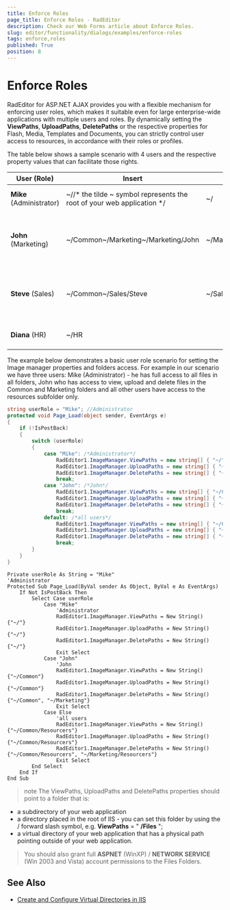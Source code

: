 ```yaml
---
title: Enforce Roles
page_title: Enforce Roles - RadEditor
description: Check our Web Forms article about Enforce Roles.
slug: editor/functionality/dialogs/examples/enforce-roles
tags: enforce,roles
published: True
position: 8
---
```


# Enforce Roles

RadEditor for ASP.NET AJAX provides you with a flexible mechanism for enforcing user roles, which makes it suitable even for large enterprise-wide applications with multiple users and roles. By dynamically setting the **ViewPaths**, **UploadPaths**, **DeletePaths** or the respective properties for Flash, Media, Templates and Documents, you can strictly control user access to resources, in accordance with their roles or profiles.

The table below shows a sample scenario with 4 users and the respective property values that can facilitate those rights.

|  **User** (Role) |  **Insert**  |  **Delete**  |  **Upload**  |  **Properties**  |
| ------ | ------ | ------ | ------ | ------ |
| **Mike** (Administrator)|~//* the tilde ~ symbol represents the root of your web application */|~/|~/| **ViewPaths** ="~/" **DeletePaths** ="~/" **UploadPaths** ="~/"|
| **John** (Marketing)|~/Common~/Marketing~/Marketing/John|~/Marketing/John|~/Marketing~/Marketing/John| **ViewPaths** ="~/Common,~/Marketing" **DeletePaths** ="~/Marketing/John" **UploadPaths** ="~/Marketing"|
| **Steve** (Sales)|~/Common~/Sales/Steve|~/Sales/Steve|~/Sales/Steve| **ViewPaths** ="~/Common,~/Sales/Steve" **DeletePaths** ="~/Sales/Steve" **UploadPaths** ="~/Sales/Steve"|
| **Diana** (HR)|~/HR||| **ViewPaths** ="~/HR" **DeletePaths** ="" **UploadPaths** =""|

The example below demonstrates a basic user role scenario for setting the Image manager properties and folders access. For example in our scenario we have three users: Mike (Administrator) - he has full access to all files in all folders, John who has access to view, upload and delete files in the Common and Marketing folders and all other users have access to the resources subfolder only.

````C#
string userRole = "Mike"; //Administrator
protected void Page_Load(object sender, EventArgs e)
{
	if (!IsPostBack)
	{
		switch (userRole)
		{
			case "Mike": /*Administrator*/
				RadEditor1.ImageManager.ViewPaths = new string[] { "~/" };
				RadEditor1.ImageManager.UploadPaths = new string[] { "~/" };
				RadEditor1.ImageManager.DeletePaths = new string[] { "~/" };
				break;
			case "John": /*John*/
				RadEditor1.ImageManager.ViewPaths = new string[] { "~/Common" };
				RadEditor1.ImageManager.UploadPaths = new string[] { "~/Common" };
				RadEditor1.ImageManager.DeletePaths = new string[] { "~/Common", "~/Marketing" };
				break;
			default: /*all users*/
				RadEditor1.ImageManager.ViewPaths = new string[] { "~/Common/Resources" };
				RadEditor1.ImageManager.UploadPaths = new string[] { "~/Common/Resources" };
				RadEditor1.ImageManager.DeletePaths = new string[] { "~/Common/Resources", "~/Marketing/Resources" };
				break;
		}
	}
} 
````
````VB
Private userRole As String = "Mike"
'Administrator
Protected Sub Page_Load(ByVal sender As Object, ByVal e As EventArgs)
	If Not IsPostBack Then
		Select Case userRole
			Case "Mike"
				'Administrator
				RadEditor1.ImageManager.ViewPaths = New String() {"~/"}
				RadEditor1.ImageManager.UploadPaths = New String() {"~/"}
				RadEditor1.ImageManager.DeletePaths = New String() {"~/"}
				Exit Select
			Case "John"
				'John
				RadEditor1.ImageManager.ViewPaths = New String() {"~/Common"}
				RadEditor1.ImageManager.UploadPaths = New String() {"~/Common"}
				RadEditor1.ImageManager.DeletePaths = New String() {"~/Common", "~/Marketing"}
				Exit Select
			Case Else
				'all users
				RadEditor1.ImageManager.ViewPaths = New String() {"~/Common/Resourcers"}
				RadEditor1.ImageManager.UploadPaths = New String() {"~/Common/Resourcers"}
				RadEditor1.ImageManager.DeletePaths = New String() {"~/Common/Resourcers", "~/Marketing/Resourcers"}
				Exit Select
		End Select
	End If
End Sub
````

>note The ViewPaths, UploadPaths and DeletePaths properties should point to a folder that is: 
* a subdirectory of your web application
* a directory placed in the root of IIS - you can set this folder by using the / forward slash symbol, e.g. **ViewPaths** = " **/Files** ";
* a virtual directory of your web application that has a physical path pointing outside of your web application.
>
>You should also grant full **ASPNET** (WinXP) / **NETWORK SERVICE** (Win 2003 and Vista) account permissions to the Files Folders. 


## See Also

 * [Create and Configure Virtual Directories in IIS](https://msdn2.microsoft.com/en-us/library/zwk103ab.aspx)

